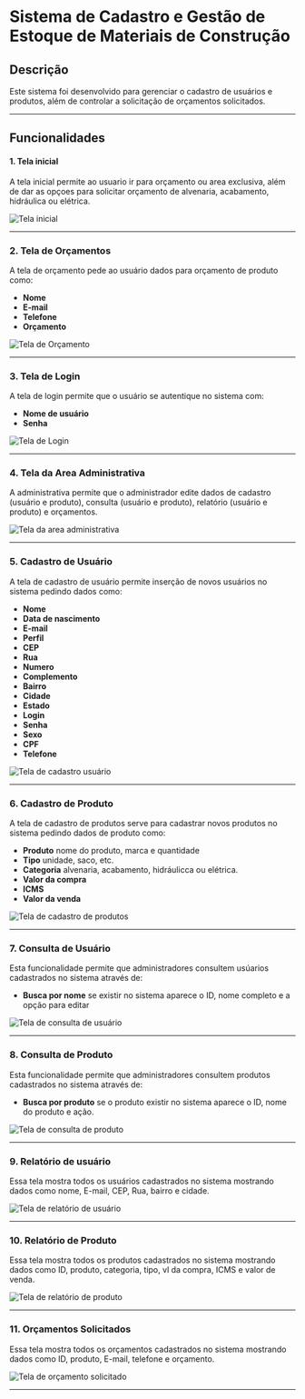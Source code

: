 # Sistema de Cadastro e Gestão de Estoque de Materiais de Construção

## Descrição

Este sistema foi desenvolvido para gerenciar o cadastro de usuários e produtos, além de controlar a solicitação de orçamentos solicitados.

---

## Funcionalidades

#### 1. Tela inicial
A tela inicial permite ao usuario ir para orçamento ou area exclusiva, além de dar as opçoes
para solicitar orçamento de alvenaria, acabamento, hidráulica ou elétrica.

![Tela inicial](loja/Imagens/telas_high_fidelity(alta_fidelidade)/1Tela-inicial.jpg)

---

### 2. Tela de Orçamentos

A tela de orçamento pede ao usuário dados para orçamento de produto como:
- **Nome**
- **E-mail**
- **Telefone**
- **Orçamento**

![Tela de Orçamento](loja/Imagens/telas_high_fidelity(alta_fidelidade)/2Tela-de-orcamento.jpg)

---

### 3. Tela de Login

A tela de login permite que o usuário se autentique no sistema com:
- **Nome de usuário**
- **Senha**

![Tela de Login](loja/Imagens/telas_high_fidelity(alta_fidelidade)/3Tela-de-login.jpg)

---

### 4. Tela da Area Administrativa

A administrativa permite que o administrador edite dados de cadastro (usuário e produto), consulta (usuário e produto), 
relatório (usuário e produto) e orçamentos.

![Tela da area administrativa](loja/Imagens/telas_high_fidelity(alta_fidelidade)/4Tela-da-area-administrativa.jpg)

---

### 5. Cadastro de Usuário

A tela de cadastro de usuário permite inserção de novos usuários no sistema pedindo dados como:
- **Nome**
- **Data de nascimento**
- **E-mail**
- **Perfil**
- **CEP**
- **Rua**
- **Numero**
- **Complemento**
- **Bairro**
- **Cidade**
- **Estado**
- **Login**
- **Senha**
- **Sexo**
- **CPF**
- **Telefone**

![Tela de cadastro usuário](loja/Imagens/telas_high_fidelity(alta_fidelidade)/5Tela-de-cadastro-de-usuario.jpg)

---

### 6. Cadastro de Produto

A tela de cadastro de produtos serve para cadastrar novos produtos no sistema pedindo dados de produto como:
- **Produto** nome do produto, marca e quantidade
- **Tipo** unidade, saco, etc.
- **Categoria** alvenaria, acabamento, hidráulicca ou elétrica.
- **Valor da compra** 
- **ICMS** 
- **Valor da venda**

![Tela de cadastro de produtos](loja/Imagens/telas_high_fidelity(alta_fidelidade)/6Tela-de-cadastro-de-produto.jpg)

---

### 7. Consulta de Usuário

Esta funcionalidade permite que administradores consultem usúarios cadastrados no sistema através de:
- **Busca por nome** se existir no sistema aparece o ID, nome completo e a opção para editar

![Tela de consulta de usuário](loja/Imagens/telas_high_fidelity(alta_fidelidade)/7Tela-de-consulta-de-usuario.jpg)

---

### 8. Consulta de Produto

Esta funcionalidade permite que administradores consultem produtos cadastrados no sistema através de:
- **Busca por produto** se o produto existir no sistema aparece o ID, nome do  produto e ação.

![Tela de consulta de produto](loja/Imagens/telas_high_fidelity(alta_fidelidade)/8Tela-de-consulta-de-produto.jpg)

---

### 9. Relatório de usuário

Essa tela mostra todos os usuários cadastrados no sistema mostrando dados como  nome, E-mail, CEP, Rua, bairro e cidade.

![Tela de relatório de usuário](loja/Imagens/telas_high_fidelity(alta_fidelidade)/9Tela-de-relatorio-de-usuario.jpg)

---

### 10. Relatório de Produto

Essa tela mostra todos os produtos cadastrados no sistema mostrando dados como ID, produto, categoria, tipo, vl  da compra, ICMS e valor de venda.

![Tela de relatório de produto](loja/Imagens/telas_high_fidelity(alta_fidelidade)/10Tela-de-relatorio-de-produto.jpg)

---

### 11. Orçamentos Solicitados

Essa tela mostra todos os orçamentos cadastrados no sistema mostrando dados como ID, produto, E-mail, telefone e orçamento. 

![Tela de orçamento solicitado](loja/Imagens/telas_high_fidelity(alta_fidelidade)/11Tela-de-orcamentos-solicitados.jpg)

---
